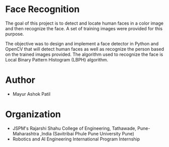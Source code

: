 # Face Recognition
The goal of this project is to detect and locate human faces in a color image and then recognize the face. A set of training images were provided for this purpose.

The objective was to design and implement a face detector in Python and OpenCV that will detect human faces as well as recognize the person based on the trained images provided. The algorithm used to recognize the face is Local Binary Pattern Histogram (LBPH) algorithm.


# Author
* Mayur Ashok Patil

# Organization
* JSPM's Rajarshi Shahu College of Engineering, Tathawade, Pune-Maharashtra ,India (Savitribai Phule Pune University Pune)
* Robotics and AI Engineering International Program Internship
